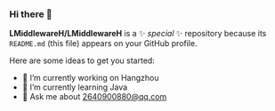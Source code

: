 ### Hi there 👋

**LMiddlewareH/LMiddlewareH** is a ✨ _special_ ✨ repository because its `README.md` (this file) appears on your GitHub profile.

Here are some ideas to get you started:

- 🔭 I’m currently working on Hangzhou
- 🌱 I’m currently learning Java
- 💬 Ask me about 2640900880@qq.com

